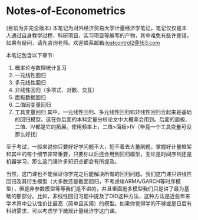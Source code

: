 # Notes-of-Econometrics
(目前为非完全版本)
本笔记为对外经济贸易大学计量经济学笔记。笔记仅仅是本人通过自身教学过程、科研项目、实习项目等编写的产物，其中难免有些许差错。如果有疑问，请先咨询老师。欢迎联系邮箱:lostcontrol2@163.com

本笔记包含以下章节:
1. 概率论与数理统计复习
2. 一元线性回归
3. 多元线性回归
4. 非线性回归（多项式、对数、交互）
5. 面板数据回归
6. 二值因变量回归
7. 工具变量回归
其中，一元线性回归、多元线性回归和非线性回归合起来是基础的回归模型。这在你后面的本科定量分析论文中大概率会用到。后面的面板、二值、IV都是它的拓展。使用频率上，二值>面板>IV（毕竟一个工具变量可没那么好找）

至于考试，一般来说你只要好好学问题不大，犯不着去大量刷题。掌握好计量框架和其中的每个细节非常重要，只要你以后还会用到回归模型，无论是时间序列还是机器学习，那么这门课许多知识点都会有所提及。

当然，这门课也不能保证你学完之后能解决所有的回归问题。我们这门课只讲线性回归及其衍生模型（大多数还是截面回归，不考虑啥ARMA/GARCH等时序模型），但是非参数模型等等我们是不讲的，并且里面挺多模型我们只是讲了最为基础的那部分。比如，非线性回归习题中提及了DID这种方法，这种方法是近些年来学术界中公认性价比最高（简单且实用）的模型。如果你觉得学的不够或是日后有科研需求，可以考虑学下微观计量经济学这门课。
